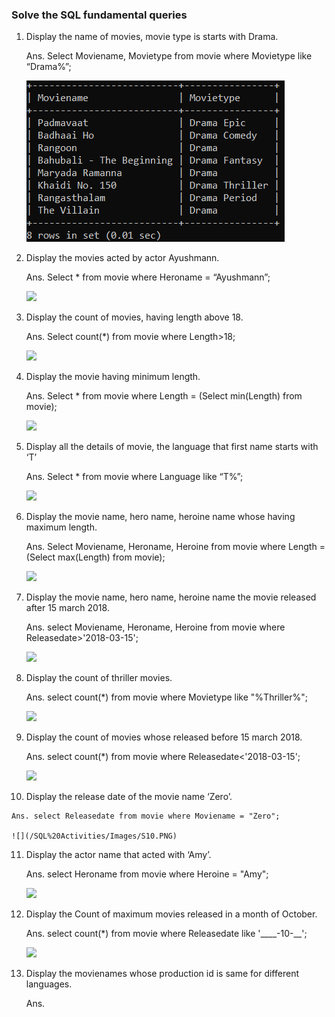 ### Solve the SQL fundamental queries

1.	Display the name of movies, movie type is starts with Drama.
    
    Ans. Select Moviename, Movietype from movie where Movietype like “Drama%”;

    ![](/Images/S1.PNG)
2.	Display the movies acted by actor Ayushmann.

    Ans. Select * from movie where Heroname = “Ayushmann”;

    ![](/SQL%20Activities/Images/S2.PNG)

3.	Display the count of movies, having length above 18.
    
    Ans. Select count(*) from movie where Length>18;	
    
    ![](/SQL%20Activities/Images/S3.PNG)

4.	Display the movie having minimum length.

    Ans. Select * from movie where Length = (Select min(Length) from movie);

    ![](/SQL%20Activities/Images/S4.PNG)
    
5.	Display all the details of movie, the language that first name starts with ‘T’

    Ans. Select * from movie where Language like “T%”;

    ![](/SQL%20Activities/Images/S5.PNG)
    
6.	Display the movie name, hero name, heroine name whose having maximum length.
    
    Ans. Select Moviename, Heroname, Heroine from movie where Length = (Select max(Length) from movie);

    ![](/SQL%20Activities/Images/S6.PNG)
    
7.	Display the movie name, hero name, heroine name the movie released after 15 march 2018.

    Ans. select Moviename, Heroname, Heroine from movie where Releasedate>'2018-03-15';
    
    ![](/SQL%20Activities/Images/S7.PNG)
    
8.	Display the count of thriller movies.

    Ans. select count(*) from movie where Movietype like "%Thriller%";

    ![](/SQL%20Activities/Images/S8.PNG)
    
9.	Display the count of movies whose released before 15 march 2018.

    Ans. select count(*) from movie where Releasedate<'2018-03-15';

    ![](/SQL%20Activities/Images/S9.PNG)
    
10.	 Display the release date of the movie name ‘Zero’.
    
    Ans. select Releasedate from movie where Moviename = "Zero";

    ![](/SQL%20Activities/Images/S10.PNG)
    
11.	Display the actor name that acted with ‘Amy’.
    
    Ans. select Heroname from movie where Heroine = "Amy";

    ![](/SQL%20Activities/Images/S11.PNG)
    
12.	Display the Count of maximum movies released in a month of October.

    Ans. select count(*) from movie where Releasedate like '____-10-__';

    ![](/SQL%20Activities/Images/S12.PNG)
    
13.	Display the movienames whose production id is same for different languages.
    
    Ans. 
